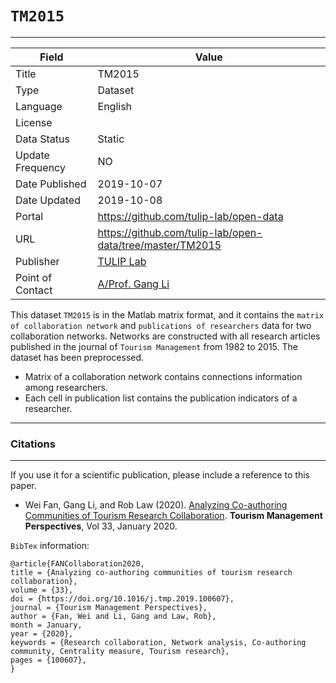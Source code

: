 # `TM2015`
---

| Field | Value |
| --- | --- |
| Title | TM2015 |
| Type | Dataset |
| Language | English  |
| License |   |
| Data Status | Static |
| Update Frequency | NO |
| Date Published | 2019-10-07  |
| Date Updated |  2019-10-08 |
| Portal | https://github.com/tulip-lab/open-data |
| URL | https://github.com/tulip-lab/open-data/tree/master/TM2015|
| Publisher |[TULIP Lab](http://www.tulip.org.au/) |
| Point of Contact |[A/Prof. Gang Li](https://github.com/tuliplab) |

This dataset `TM2015` is in the Matlab matrix format, and it contains the `matrix of collaboration network` and `publications of researchers` data for two collaboration networks. Networks are constructed with all research articles published in the journal of `Tourism Management` from 1982 to 2015. The dataset has been preprocessed.
* Matrix of a collaboration network contains connections information among researchers.
* Each cell in publication list contains the publication indicators of a researcher. 

---
### Citations
---

If you use it for a scientific publication, please include a reference to this paper. 

* Wei Fan, Gang Li, and Rob Law (2020). [Analyzing Co-authoring Communities of Tourism Research Collaboration](https://doi.org/10.1016/j.tmp.2019.100607). **Tourism Management Perspectives**, Vol 33, January 2020.


`BibTex` information:

    @article{FANCollaboration2020,
    title = {Analyzing co-authoring communities of tourism research collaboration},
    volume = {33},
    doi = {https://doi.org/10.1016/j.tmp.2019.100607},
    journal = {Tourism Management Perspectives},
    author = {Fan, Wei and Li, Gang and Law, Rob},
    month = January,
    year = {2020},
    keywords = {Research collaboration, Network analysis, Co-authoring community, Centrality measure, Tourism research},
    pages = {100607},
    }



